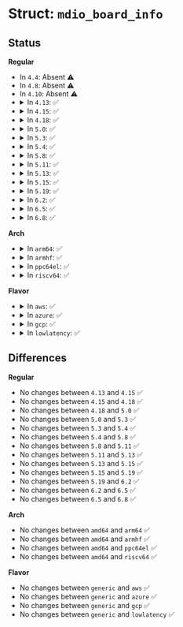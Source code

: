 # Struct: <code>mdio_board_info</code>

## Status
<b>Regular</b>
<ul>
<li>
In <code>4.4</code>: Absent ⚠️
</li>
<li>
In <code>4.8</code>: Absent ⚠️
</li>
<li>
In <code>4.10</code>: Absent ⚠️
</li>
<li>
<details>
<summary>In <code>4.13</code>: ✅</summary>

```c
struct mdio_board_info {
    const char *bus_id;
    char modalias[32];
    int mdio_addr;
    const void *platform_data;
};
```
</details>
</li>
<li>
<details>
<summary>In <code>4.15</code>: ✅</summary>

```c
struct mdio_board_info {
    const char *bus_id;
    char modalias[32];
    int mdio_addr;
    const void *platform_data;
};
```
</details>
</li>
<li>
<details>
<summary>In <code>4.18</code>: ✅</summary>

```c
struct mdio_board_info {
    const char *bus_id;
    char modalias[32];
    int mdio_addr;
    const void *platform_data;
};
```
</details>
</li>
<li>
<details>
<summary>In <code>5.0</code>: ✅</summary>

```c
struct mdio_board_info {
    const char *bus_id;
    char modalias[32];
    int mdio_addr;
    const void *platform_data;
};
```
</details>
</li>
<li>
<details>
<summary>In <code>5.3</code>: ✅</summary>

```c
struct mdio_board_info {
    const char *bus_id;
    char modalias[32];
    int mdio_addr;
    const void *platform_data;
};
```
</details>
</li>
<li>
<details>
<summary>In <code>5.4</code>: ✅</summary>

```c
struct mdio_board_info {
    const char *bus_id;
    char modalias[32];
    int mdio_addr;
    const void *platform_data;
};
```
</details>
</li>
<li>
<details>
<summary>In <code>5.8</code>: ✅</summary>

```c
struct mdio_board_info {
    const char *bus_id;
    char modalias[32];
    int mdio_addr;
    const void *platform_data;
};
```
</details>
</li>
<li>
<details>
<summary>In <code>5.11</code>: ✅</summary>

```c
struct mdio_board_info {
    const char *bus_id;
    char modalias[32];
    int mdio_addr;
    const void *platform_data;
};
```
</details>
</li>
<li>
<details>
<summary>In <code>5.13</code>: ✅</summary>

```c
struct mdio_board_info {
    const char *bus_id;
    char modalias[32];
    int mdio_addr;
    const void *platform_data;
};
```
</details>
</li>
<li>
<details>
<summary>In <code>5.15</code>: ✅</summary>

```c
struct mdio_board_info {
    const char *bus_id;
    char modalias[32];
    int mdio_addr;
    const void *platform_data;
};
```
</details>
</li>
<li>
<details>
<summary>In <code>5.19</code>: ✅</summary>

```c
struct mdio_board_info {
    const char *bus_id;
    char modalias[32];
    int mdio_addr;
    const void *platform_data;
};
```
</details>
</li>
<li>
<details>
<summary>In <code>6.2</code>: ✅</summary>

```c
struct mdio_board_info {
    const char *bus_id;
    char modalias[32];
    int mdio_addr;
    const void *platform_data;
};
```
</details>
</li>
<li>
<details>
<summary>In <code>6.5</code>: ✅</summary>

```c
struct mdio_board_info {
    const char *bus_id;
    char modalias[32];
    int mdio_addr;
    const void *platform_data;
};
```
</details>
</li>
<li>
<details>
<summary>In <code>6.8</code>: ✅</summary>

```c
struct mdio_board_info {
    const char *bus_id;
    char modalias[32];
    int mdio_addr;
    const void *platform_data;
};
```
</details>
</li>
</ul>
<b>Arch</b>
<ul>
<li>
<details>
<summary>In <code>arm64</code>: ✅</summary>

```c
struct mdio_board_info {
    const char *bus_id;
    char modalias[32];
    int mdio_addr;
    const void *platform_data;
};
```
</details>
</li>
<li>
<details>
<summary>In <code>armhf</code>: ✅</summary>

```c
struct mdio_board_info {
    const char *bus_id;
    char modalias[32];
    int mdio_addr;
    const void *platform_data;
};
```
</details>
</li>
<li>
<details>
<summary>In <code>ppc64el</code>: ✅</summary>

```c
struct mdio_board_info {
    const char *bus_id;
    char modalias[32];
    int mdio_addr;
    const void *platform_data;
};
```
</details>
</li>
<li>
<details>
<summary>In <code>riscv64</code>: ✅</summary>

```c
struct mdio_board_info {
    const char *bus_id;
    char modalias[32];
    int mdio_addr;
    const void *platform_data;
};
```
</details>
</li>
</ul>
<b>Flavor</b>
<ul>
<li>
<details>
<summary>In <code>aws</code>: ✅</summary>

```c
struct mdio_board_info {
    const char *bus_id;
    char modalias[32];
    int mdio_addr;
    const void *platform_data;
};
```
</details>
</li>
<li>
<details>
<summary>In <code>azure</code>: ✅</summary>

```c
struct mdio_board_info {
    const char *bus_id;
    char modalias[32];
    int mdio_addr;
    const void *platform_data;
};
```
</details>
</li>
<li>
<details>
<summary>In <code>gcp</code>: ✅</summary>

```c
struct mdio_board_info {
    const char *bus_id;
    char modalias[32];
    int mdio_addr;
    const void *platform_data;
};
```
</details>
</li>
<li>
<details>
<summary>In <code>lowlatency</code>: ✅</summary>

```c
struct mdio_board_info {
    const char *bus_id;
    char modalias[32];
    int mdio_addr;
    const void *platform_data;
};
```
</details>
</li>
</ul>

## Differences
<b>Regular</b>
<ul>
<li>
No changes between <code>4.13</code> and <code>4.15</code> ✅
</li>
<li>
No changes between <code>4.15</code> and <code>4.18</code> ✅
</li>
<li>
No changes between <code>4.18</code> and <code>5.0</code> ✅
</li>
<li>
No changes between <code>5.0</code> and <code>5.3</code> ✅
</li>
<li>
No changes between <code>5.3</code> and <code>5.4</code> ✅
</li>
<li>
No changes between <code>5.4</code> and <code>5.8</code> ✅
</li>
<li>
No changes between <code>5.8</code> and <code>5.11</code> ✅
</li>
<li>
No changes between <code>5.11</code> and <code>5.13</code> ✅
</li>
<li>
No changes between <code>5.13</code> and <code>5.15</code> ✅
</li>
<li>
No changes between <code>5.15</code> and <code>5.19</code> ✅
</li>
<li>
No changes between <code>5.19</code> and <code>6.2</code> ✅
</li>
<li>
No changes between <code>6.2</code> and <code>6.5</code> ✅
</li>
<li>
No changes between <code>6.5</code> and <code>6.8</code> ✅
</li>
</ul>
<b>Arch</b>
<ul>
<li>
No changes between <code>amd64</code> and <code>arm64</code> ✅
</li>
<li>
No changes between <code>amd64</code> and <code>armhf</code> ✅
</li>
<li>
No changes between <code>amd64</code> and <code>ppc64el</code> ✅
</li>
<li>
No changes between <code>amd64</code> and <code>riscv64</code> ✅
</li>
</ul>
<b>Flavor</b>
<ul>
<li>
No changes between <code>generic</code> and <code>aws</code> ✅
</li>
<li>
No changes between <code>generic</code> and <code>azure</code> ✅
</li>
<li>
No changes between <code>generic</code> and <code>gcp</code> ✅
</li>
<li>
No changes between <code>generic</code> and <code>lowlatency</code> ✅
</li>
</ul>
